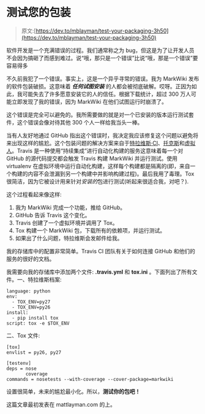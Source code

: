 # 测试您的包装

> 原文:[https://dev.to/mblayman/test-your-packaging-3h50](https://dev.to/mblayman/test-your-packaging-3h50)

软件开发是一个充满错误的过程。我们通常称之为 bug，但这是为了让开发人员不会因为搞砸了而感到难过。说“哦，那只是一个错误”比说“哦，那是一个错误”要容易得多

不久前我犯了一个错误。事实上，这是一个异乎寻常的错误。我为 MarkWiki 发布的软件包装破损。这意味着 ***任何试图安装*** 的人都会被彻底破解。哎呀。正因为如此，我可能失去了许多愿意安装它的人的信任。根据下载统计，超过 300 万人可能立即发现了我的错误，因为 MarkWiki 在他们试图运行时崩溃了。

这个错误是完全可以避免的。我所需要做的就是对一个已安装的版本运行测试套件，这个错误会像对待其他 300 个人一样给我当头一棒。

当有人友好地通过 GitHub 指出这个错误时，我决定我应该修复这个问题以避免将来出现这样的尴尬。这个包装问题的解决方案来自于[特拉维斯·CI](https://travis-ci.org/)、[托克斯](http://tox.readthedocs.org/en/latest/)和[虚拟人](http://virtualenv.readthedocs.org/en/latest/)。Travis 是一种使用“持续集成”进行自动化构建的服务这意味着每一个对 GitHub 的源代码提交都会触发 Travis 构建 MarkWiki 并运行测试。使用 virtualenv 在虚拟环境中运行自动化构建，这样每个构建都是隔离的(即，来自一个构建的内容不会泄漏到另一个构建中并影响构建过程)。最后我用了毒理。Tox 很简洁，因为它被设计用来针对*安装的*包进行测试(听起来很适合我，对吧？).

这个过程看起来像这样:

1.  我为 MarkWiki 完成一个功能，推给 GitHub。
2.  GitHub 告诉 Travis 这个变化。
3.  Travis 创建了一个虚拟环境并调用了 Tox。
4.  Tox 构建一个 MarkWiki 包，下载所有的依赖项，并运行测试。
5.  如果出了什么问题，特拉维斯会发邮件给我。

我的存储库中的配置非常简单。Travis CI 团队有关于如何连接 GitHub 和他们的服务的很好的文档。

我需要向我的存储库中添加两个文件: **.travis.yml** 和 **tox.ini** 。下面列出了所有文件。一、特拉维斯档案:

```
language: python
env:
  - TOX_ENV=py27
  - TOX_ENV=py26
install:
  - pip install tox
script: tox -e $TOX_ENV 
```

二、Tox 文件:

```
[tox]
envlist = py26, py27

[testenv]
deps = nose
       coverage
commands = nosetests --with-coverage --cover-package=markwiki 
```

设置很简单，未来的尴尬最小化。所以，**测试你的包吧！**

这篇文章最初发表在 mattlayman.com 的上。